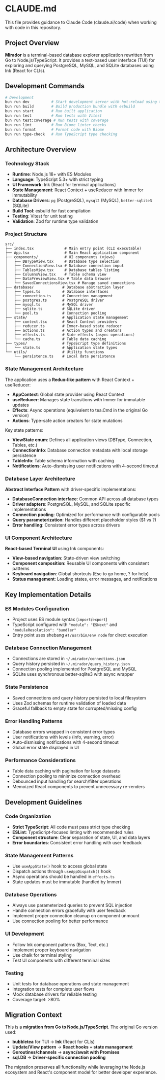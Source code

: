 # CLAUDE.md

This file provides guidance to Claude Code (claude.ai/code) when working with code in this repository.

## Project Overview

**Mirador** is a terminal-based database explorer application rewritten from Go to Node.js/TypeScript. It provides a text-based user interface (TUI) for exploring and querying PostgreSQL, MySQL, and SQLite databases using Ink (React for CLIs).

## Development Commands

```bash
# Development
bun run dev          # Start development server with hot-reload using tsx
bun run build        # Build production bundle with esbuild
bun run start        # Run built application
bun run test         # Run tests with Vitest
bun run test:coverage # Run tests with coverage
bun run lint         # Run Biome linter checks
bun run format       # Format code with Biome
bun run type-check   # Run TypeScript type checking
```

## Architecture Overview

### Technology Stack

- **Runtime**: Node.js 18+ with ES Modules
- **Language**: TypeScript 5.3+ with strict typing
- **UI Framework**: Ink (React for terminal applications)
- **State Management**: React Context + useReducer with Immer for immutability
- **Database Drivers**: `pg` (PostgreSQL), `mysql2` (MySQL), `better-sqlite3` (SQLite)
- **Build Tool**: esbuild for fast compilation
- **Testing**: Vitest for unit testing
- **Validation**: Zod for runtime type validation

### Project Structure

```
src/
├── index.tsx              # Main entry point (CLI executable)
├── App.tsx                # Main React application component
├── components/            # UI components (views)
│   ├── DBTypeView.tsx     # Database type selection
│   ├── ConnectionView.tsx # Database connection input
│   ├── TablesView.tsx     # Database tables listing
│   ├── ColumnsView.tsx    # Table schema view
│   ├── DataPreviewView.tsx # Table data browser
│   └── SavedConnectionsView.tsx # Manage saved connections
├── database/             # Database abstraction layer
│   ├── types.ts          # Database interfaces
│   ├── connection.ts     # Connection management
│   ├── postgres.ts       # PostgreSQL driver
│   ├── mysql.ts          # MySQL driver
│   ├── sqlite.ts         # SQLite driver
│   └── pool.ts           # Connection pooling
├── state/                # Application state management
│   ├── context.tsx       # React Context providers
│   ├── reducer.ts        # Immer-based state reducer
│   ├── actions.ts        # Action types and creators
│   ├── effects.ts        # Side effects (async operations)
│   └── cache.ts          # Table data caching
├── types/                # TypeScript type definitions
│   └── state.ts          # Application state types
└── utils/                # Utility functions
    └── persistence.ts    # Local data persistence
```

### State Management Architecture

The application uses a **Redux-like pattern** with React Context + useReducer:

- **AppContext**: Global state provider using React Context
- **useReducer**: Manages state transitions with Immer for immutable updates
- **Effects**: Async operations (equivalent to tea.Cmd in the original Go version)
- **Actions**: Type-safe action creators for state mutations

Key state patterns:

- **ViewState enum**: Defines all application views (DBType, Connection, Tables, etc.)
- **ConnectionInfo**: Database connection metadata with local storage persistence
- **TableInfo**: Table schema information with caching
- **Notifications**: Auto-dismissing user notifications with 4-second timeout

### Database Layer Architecture

**Abstract Interface Pattern** with driver-specific implementations:

- **DatabaseConnection interface**: Common API across all database types
- **Driver adapters**: PostgreSQL, MySQL, and SQLite specific implementations
- **Connection pooling**: Optimized for performance with configurable pools
- **Query parameterization**: Handles different placeholder styles ($1 vs ?)
- **Error handling**: Consistent error types across drivers

### UI Component Architecture

**React-based Terminal UI** using Ink components:

- **View-based navigation**: State-driven view switching
- **Component composition**: Reusable UI components with consistent patterns
- **Keyboard navigation**: Global shortcuts (Esc to go home, ? for help)
- **Status management**: Loading states, error messages, and notifications

## Key Implementation Details

### ES Modules Configuration

- Project uses ES module syntax (`import`/`export`)
- TypeScript configured with `"module": "ESNext"` and `"moduleResolution": "bundler"`
- Entry point uses shebang `#!/usr/bin/env node` for direct execution

### Database Connection Management

- Connections are stored in `~/.mirador/connections.json`
- Query history persisted in `~/.mirador/query_history.json`
- Connection pooling implemented for PostgreSQL and MySQL
- SQLite uses synchronous better-sqlite3 with async wrapper

### State Persistence

- Saved connections and query history persisted to local filesystem
- Uses Zod schemas for runtime validation of loaded data
- Graceful fallback to empty state for corrupted/missing config

### Error Handling Patterns

- Database errors wrapped in consistent error types
- User notifications with levels (info, warning, error)
- Auto-dismissing notifications with 4-second timeout
- Global error state displayed in UI

### Performance Considerations

- Table data caching with pagination for large datasets
- Connection pooling to minimize connection overhead
- Debounced input handling for search/filter operations
- Memoized React components to prevent unnecessary re-renders

## Development Guidelines

### Code Organization

- **Strict TypeScript**: All code must pass strict type checking
- **ESLint**: TypeScript-focused linting with recommended rules
- **Component structure**: Clear separation of state, UI, and data layers
- **Error boundaries**: Consistent error handling with user feedback

### State Management Patterns

- Use `useAppState()` hook to access global state
- Dispatch actions through `useAppDispatch()` hook
- Async operations should be handled in `effects.ts`
- State updates must be immutable (handled by Immer)

### Database Operations

- Always use parameterized queries to prevent SQL injection
- Handle connection errors gracefully with user feedback
- Implement proper connection cleanup on component unmount
- Use connection pooling for better performance

### UI Development

- Follow Ink component patterns (Box, Text, etc.)
- Implement proper keyboard navigation
- Use chalk for terminal styling
- Test UI components with different terminal sizes

### Testing

- Unit tests for database operations and state management
- Integration tests for complete user flows
- Mock database drivers for reliable testing
- Coverage target: >80%

## Migration Context

This is a **migration from Go to Node.js/TypeScript**. The original Go version used:

- **bubbletea** for TUI → **Ink** (React for CLIs)
- **Update/View pattern** → **React hooks + state management**
- **Goroutines/channels** → **async/await with Promises**
- **sql.DB** → **Driver-specific connection pooling**

The migration preserves all functionality while leveraging the Node.js ecosystem and React's component model for better developer experience.
